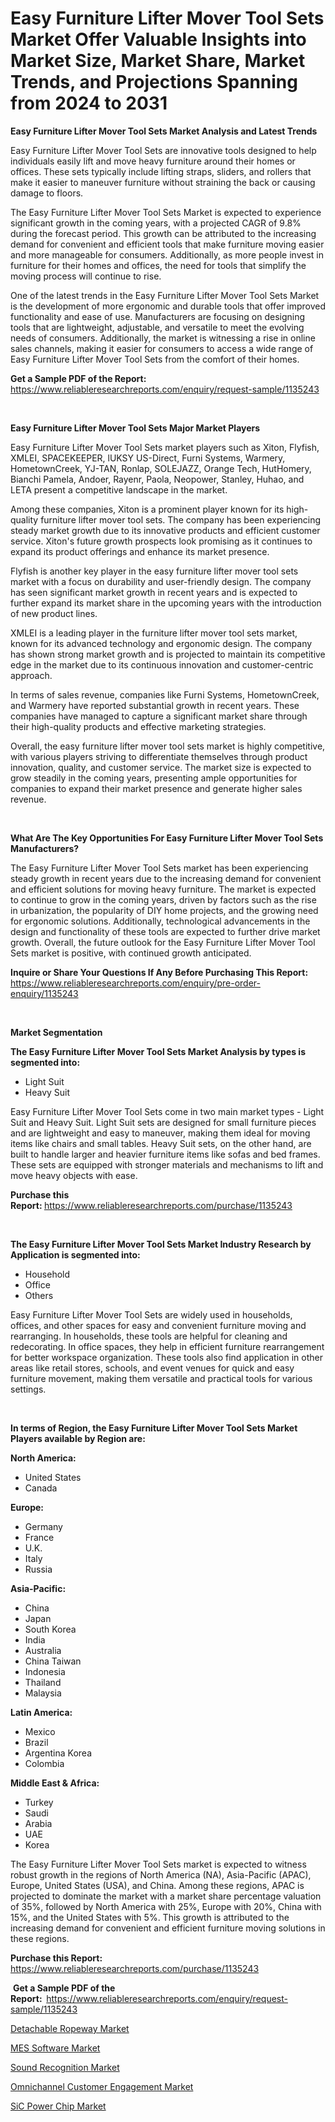 <p><h1>Easy Furniture Lifter Mover Tool Sets Market Offer Valuable Insights into Market Size, Market Share, Market Trends, and Projections Spanning from 2024 to 2031</h1></p><p><strong>Easy Furniture Lifter Mover Tool Sets Market Analysis and Latest Trends</strong></p>
<p><p>Easy Furniture Lifter Mover Tool Sets are innovative tools designed to help individuals easily lift and move heavy furniture around their homes or offices. These sets typically include lifting straps, sliders, and rollers that make it easier to maneuver furniture without straining the back or causing damage to floors.</p><p>The Easy Furniture Lifter Mover Tool Sets Market is expected to experience significant growth in the coming years, with a projected CAGR of 9.8% during the forecast period. This growth can be attributed to the increasing demand for convenient and efficient tools that make furniture moving easier and more manageable for consumers. Additionally, as more people invest in furniture for their homes and offices, the need for tools that simplify the moving process will continue to rise.</p><p>One of the latest trends in the Easy Furniture Lifter Mover Tool Sets Market is the development of more ergonomic and durable tools that offer improved functionality and ease of use. Manufacturers are focusing on designing tools that are lightweight, adjustable, and versatile to meet the evolving needs of consumers. Additionally, the market is witnessing a rise in online sales channels, making it easier for consumers to access a wide range of Easy Furniture Lifter Mover Tool Sets from the comfort of their homes.</p></p>
<p><strong>Get a Sample PDF of the Report:&nbsp;</strong> <a href="https://www.reliableresearchreports.com/enquiry/request-sample/1135243">https://www.reliableresearchreports.com/enquiry/request-sample/1135243</a></p>
<p>&nbsp;</p>
<p><strong>Easy Furniture Lifter Mover Tool Sets Major Market Players</strong></p>
<p><p>Easy Furniture Lifter Mover Tool Sets market players such as Xiton, Flyfish, XMLEI, SPACEKEEPER, lUKSY US-Direct, Furni Systems, Warmery, HometownCreek, YJ-TAN, Ronlap, SOLEJAZZ, Orange Tech, HutHomery, Bianchi Pamela, Andoer, Rayenr, Paola, Neopower, Stanley, Huhao, and LETA present a competitive landscape in the market.</p><p>Among these companies, Xiton is a prominent player known for its high-quality furniture lifter mover tool sets. The company has been experiencing steady market growth due to its innovative products and efficient customer service. Xiton's future growth prospects look promising as it continues to expand its product offerings and enhance its market presence.</p><p>Flyfish is another key player in the easy furniture lifter mover tool sets market with a focus on durability and user-friendly design. The company has seen significant market growth in recent years and is expected to further expand its market share in the upcoming years with the introduction of new product lines.</p><p>XMLEI is a leading player in the furniture lifter mover tool sets market, known for its advanced technology and ergonomic design. The company has shown strong market growth and is projected to maintain its competitive edge in the market due to its continuous innovation and customer-centric approach.</p><p>In terms of sales revenue, companies like Furni Systems, HometownCreek, and Warmery have reported substantial growth in recent years. These companies have managed to capture a significant market share through their high-quality products and effective marketing strategies.</p><p>Overall, the easy furniture lifter mover tool sets market is highly competitive, with various players striving to differentiate themselves through product innovation, quality, and customer service. The market size is expected to grow steadily in the coming years, presenting ample opportunities for companies to expand their market presence and generate higher sales revenue.</p></p>
<p>&nbsp;</p>
<p><strong>What Are The Key Opportunities For Easy Furniture Lifter Mover Tool Sets Manufacturers?</strong></p>
<p><p>The Easy Furniture Lifter Mover Tool Sets market has been experiencing steady growth in recent years due to the increasing demand for convenient and efficient solutions for moving heavy furniture. The market is expected to continue to grow in the coming years, driven by factors such as the rise in urbanization, the popularity of DIY home projects, and the growing need for ergonomic solutions. Additionally, technological advancements in the design and functionality of these tools are expected to further drive market growth. Overall, the future outlook for the Easy Furniture Lifter Mover Tool Sets market is positive, with continued growth anticipated.</p></p>
<p><strong>Inquire or Share Your Questions If Any Before Purchasing This Report:</strong> <a href="https://www.reliableresearchreports.com/enquiry/pre-order-enquiry/1135243">https://www.reliableresearchreports.com/enquiry/pre-order-enquiry/1135243</a></p>
<p>&nbsp;</p>
<p><strong>Market Segmentation</strong></p>
<p><strong>The Easy Furniture Lifter Mover Tool Sets Market Analysis by types is segmented into:</strong></p>
<p><ul><li>Light Suit</li><li>Heavy Suit</li></ul></p>
<p><p>Easy Furniture Lifter Mover Tool Sets come in two main market types - Light Suit and Heavy Suit. Light Suit sets are designed for small furniture pieces and are lightweight and easy to maneuver, making them ideal for moving items like chairs and small tables. Heavy Suit sets, on the other hand, are built to handle larger and heavier furniture items like sofas and bed frames. These sets are equipped with stronger materials and mechanisms to lift and move heavy objects with ease.</p></p>
<p><strong>Purchase this Report:&nbsp;</strong><a href="https://www.reliableresearchreports.com/purchase/1135243">https://www.reliableresearchreports.com/purchase/1135243</a></p>
<p>&nbsp;</p>
<p><strong>The Easy Furniture Lifter Mover Tool Sets Market Industry Research by Application is segmented into:</strong></p>
<p><ul><li>Household</li><li>Office</li><li>Others</li></ul></p>
<p><p>Easy Furniture Lifter Mover Tool Sets are widely used in households, offices, and other spaces for easy and convenient furniture moving and rearranging. In households, these tools are helpful for cleaning and redecorating. In office spaces, they help in efficient furniture rearrangement for better workspace organization. These tools also find application in other areas like retail stores, schools, and event venues for quick and easy furniture movement, making them versatile and practical tools for various settings.</p></p>
<p>&nbsp;</p>
<p><strong>In terms of Region, the Easy Furniture Lifter Mover Tool Sets Market Players available by Region are:</strong></p>
<p>
    <p> <strong> North America: </strong>
        <ul>
            <li>United States</li>
            <li>Canada</li>
        </ul>
        </p> 
    <p> <strong> Europe: </strong>
        <ul>
            <li>Germany</li>
            <li>France</li>
            <li>U.K.</li>
            <li>Italy</li>
            <li>Russia</li>
        </ul>
        </p> 
    <p> <strong> Asia-Pacific: </strong>
        <ul>
            <li>China</li>
            <li>Japan</li>
            <li>South Korea</li>
            <li>India</li>
            <li>Australia</li>
            <li>China Taiwan</li>
            <li>Indonesia</li>
            <li>Thailand</li>
            <li>Malaysia</li>
        </ul>
        </p> 
    <p> <strong> Latin America: </strong>
        <ul>
            <li>Mexico</li>
            <li>Brazil</li>
            <li>Argentina Korea</li>
            <li>Colombia</li>
        </ul>
        </p> 
    <p> <strong> Middle East & Africa: </strong>
        <ul>
            <li>Turkey</li>
            <li>Saudi</li>
            <li>Arabia</li>
            <li>UAE</li>
            <li>Korea</li>
        </ul>
    </p>
    </p>
<p><p>The Easy Furniture Lifter Mover Tool Sets market is expected to witness robust growth in the regions of North America (NA), Asia-Pacific (APAC), Europe, United States (USA), and China. Among these regions, APAC is projected to dominate the market with a market share percentage valuation of 35%, followed by North America with 25%, Europe with 20%, China with 15%, and the United States with 5%. This growth is attributed to the increasing demand for convenient and efficient furniture moving solutions in these regions.</p></p>
<p><strong>Purchase this Report: </strong><a href="https://www.reliableresearchreports.com/purchase/1135243">https://www.reliableresearchreports.com/purchase/1135243</a></p>
<p>&nbsp;<strong>Get a Sample PDF of the Report:&nbsp;&nbsp;</strong><a href="https://www.reliableresearchreports.com/enquiry/request-sample/1135243">https://www.reliableresearchreports.com/enquiry/request-sample/1135243</a></p>
<p><strong></strong></p>
<p><p><a href="https://github.com/gulaimolin/Market-Research-Report-List-3/blob/main/detachable-ropeway-market.md">Detachable Ropeway Market</a></p><p><a href="https://medium.com/@carolekunde/mes-software-market-analysis-and-sze-forecasted-for-period-from-2024-to-2031-3a7097ad625b">MES Software Market</a></p><p><a href="https://medium.com/@carolekunde/sound-recognition-market-trends-forecast-and-competitive-analysis-to-2031-df533c364f52">Sound Recognition Market</a></p><p><a href="https://medium.com/@carolekunde/decoding-omnichannel-customer-engagement-market-metrics-market-share-trends-and-growth-patterns-6579d6edd857">Omnichannel Customer Engagement Market</a></p><p><a href="https://github.com/mauripalmi/Market-Research-Report-List-2/blob/main/sic-power-chip-market.md">SiC Power Chip Market</a></p></p>